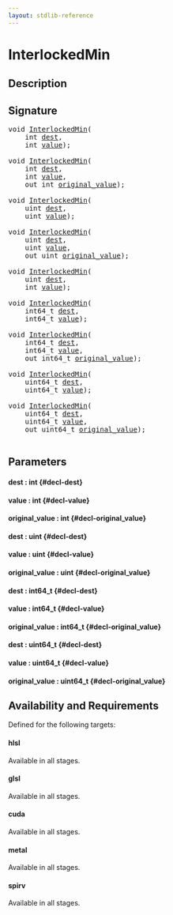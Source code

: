 ```yaml
---
layout: stdlib-reference
---
```


# InterlockedMin

## Description





## Signature 

<pre>
<span class="code_keyword">void</span> <a href="/stdlib-reference/global-decls/InterlockedMin">InterlockedMin</a>(
    <span class="code_keyword">int</span> <a href="/stdlib-reference/global-decls/InterlockedMin#decl-dest" class="code_param">dest</a>,
    <span class="code_keyword">int</span> <a href="/stdlib-reference/global-decls/InterlockedMin#decl-value" class="code_param">value</a>);

<span class="code_keyword">void</span> <a href="/stdlib-reference/global-decls/InterlockedMin">InterlockedMin</a>(
    <span class="code_keyword">int</span> <a href="/stdlib-reference/global-decls/InterlockedMin#decl-dest" class="code_param">dest</a>,
    <span class="code_keyword">int</span> <a href="/stdlib-reference/global-decls/InterlockedMin#decl-value" class="code_param">value</a>,
    <span class="code_keyword">out</span> <span class="code_keyword">int</span> <a href="/stdlib-reference/global-decls/InterlockedMin#decl-original_value" class="code_param">original_value</a>);

<span class="code_keyword">void</span> <a href="/stdlib-reference/global-decls/InterlockedMin">InterlockedMin</a>(
    <span class="code_keyword">uint</span> <a href="/stdlib-reference/global-decls/InterlockedMin#decl-dest" class="code_param">dest</a>,
    <span class="code_keyword">uint</span> <a href="/stdlib-reference/global-decls/InterlockedMin#decl-value" class="code_param">value</a>);

<span class="code_keyword">void</span> <a href="/stdlib-reference/global-decls/InterlockedMin">InterlockedMin</a>(
    <span class="code_keyword">uint</span> <a href="/stdlib-reference/global-decls/InterlockedMin#decl-dest" class="code_param">dest</a>,
    <span class="code_keyword">uint</span> <a href="/stdlib-reference/global-decls/InterlockedMin#decl-value" class="code_param">value</a>,
    <span class="code_keyword">out</span> <span class="code_keyword">uint</span> <a href="/stdlib-reference/global-decls/InterlockedMin#decl-original_value" class="code_param">original_value</a>);

<span class="code_keyword">void</span> <a href="/stdlib-reference/global-decls/InterlockedMin">InterlockedMin</a>(
    <span class="code_keyword">uint</span> <a href="/stdlib-reference/global-decls/InterlockedMin#decl-dest" class="code_param">dest</a>,
    <span class="code_keyword">int</span> <a href="/stdlib-reference/global-decls/InterlockedMin#decl-value" class="code_param">value</a>);

<span class="code_keyword">void</span> <a href="/stdlib-reference/global-decls/InterlockedMin">InterlockedMin</a>(
    int64_t <a href="/stdlib-reference/global-decls/InterlockedMin#decl-dest" class="code_param">dest</a>,
    int64_t <a href="/stdlib-reference/global-decls/InterlockedMin#decl-value" class="code_param">value</a>);

<span class="code_keyword">void</span> <a href="/stdlib-reference/global-decls/InterlockedMin">InterlockedMin</a>(
    int64_t <a href="/stdlib-reference/global-decls/InterlockedMin#decl-dest" class="code_param">dest</a>,
    int64_t <a href="/stdlib-reference/global-decls/InterlockedMin#decl-value" class="code_param">value</a>,
    <span class="code_keyword">out</span> int64_t <a href="/stdlib-reference/global-decls/InterlockedMin#decl-original_value" class="code_param">original_value</a>);

<span class="code_keyword">void</span> <a href="/stdlib-reference/global-decls/InterlockedMin">InterlockedMin</a>(
    uint64_t <a href="/stdlib-reference/global-decls/InterlockedMin#decl-dest" class="code_param">dest</a>,
    uint64_t <a href="/stdlib-reference/global-decls/InterlockedMin#decl-value" class="code_param">value</a>);

<span class="code_keyword">void</span> <a href="/stdlib-reference/global-decls/InterlockedMin">InterlockedMin</a>(
    uint64_t <a href="/stdlib-reference/global-decls/InterlockedMin#decl-dest" class="code_param">dest</a>,
    uint64_t <a href="/stdlib-reference/global-decls/InterlockedMin#decl-value" class="code_param">value</a>,
    <span class="code_keyword">out</span> uint64_t <a href="/stdlib-reference/global-decls/InterlockedMin#decl-original_value" class="code_param">original_value</a>);

</pre>

## Parameters

#### dest  : int {#decl-dest}
#### value  : int {#decl-value}
#### original\_value  : int {#decl-original_value}
#### dest  : uint {#decl-dest}
#### value  : uint {#decl-value}
#### original\_value  : uint {#decl-original_value}
#### dest  : int64\_t {#decl-dest}
#### value  : int64\_t {#decl-value}
#### original\_value  : int64\_t {#decl-original_value}
#### dest  : uint64\_t {#decl-dest}
#### value  : uint64\_t {#decl-value}
#### original\_value  : uint64\_t {#decl-original_value}

## Availability and Requirements

Defined for the following targets:

#### hlsl
Available in all stages.

#### glsl
Available in all stages.

#### cuda
Available in all stages.

#### metal
Available in all stages.

#### spirv
Available in all stages.



